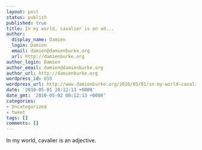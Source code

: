 ```yaml
---
layout: post
status: publish
published: true
title: In my world, cavalier is an ad...
author:
  display_name: Damien
  login: Damien
  email: damien@damienburke.org
  url: http://damienburke.org
author_login: Damien
author_email: damien@damienburke.org
author_url: http://damienburke.org
wordpress_id: 659
wordpress_url: http://www.damienburke.org/2010/05/01/in-my-world-cavalier-is-an-ad/
date: '2010-05-01 19:12:13 +0000'
date_gmt: '2010-05-02 00:12:13 +0000'
categories:
- Uncategorized
- tweet
tags: []
comments: []
---
```

<p>In my world, cavalier is an adjective.</p>
